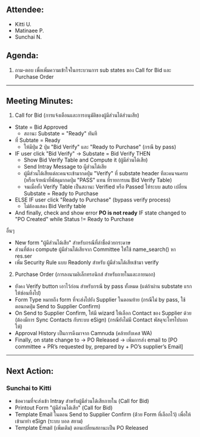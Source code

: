 ## Attendee:

- Kitti U.
- Matinaee P.
- Sunchai N.

## Agenda:

1. ถาม-ตอบ เพื่อเพิ่มความเข้าใจในกระบวนการ sub states ของ Call for Bid และ Purchase Order

---

## Meeting Minutes:

1) Call for Bid (การแจ้งเตือนและการอนุมัติของผู้มีส่วนได้ส่วนเสีย)

- State = Bid Approved
    - สถานะ Substate = "Ready" ทันที
- ที่ Subtate = Ready
    - ให้มีปุ่ม 2 ปุ่ม "Bid Verify" และ "Ready to Purchase" (กรณี by pass)
- IF user click "Bid Verify" -> Substate = Bid Verify THEN
    - Show Bid Verify Table and Compute it (ผู้มีส่วนได้เสีย)
    - Send Intray Message to ผูีส่วนได้เสีย
    - ผู้มีส่วนได้เสียแต่ละคนจะเข้ามากดปุ่ม "Verify" ที่ substate header ทีละคนจนครบ (หรือเจ้าหน้าที่พัสดุมากดปุ่ม "PASS" แทน ที่รายการบน Bid Verify Table)
    - จนเมื่อทั้ง Verify Table เป็นสถานะ Verified หรือ Passed ให้ระบบ auto เปลี่ยน Substate = Ready to Purchase
- ELSE IF user click "Ready to Purchase" (bypass verify process)
    - ไม่ต้องแสดง Bid Verify table
- And finally, check and show error **PO is not ready** IF state changed to "PO Created" while Status != Ready to Purchase

อื่นๆ

- New form "ผู้มีส่วนได้เสีย" สำหรับกรณีที่ล่าชื่อด้วยกระดาษ
- ส่วนที่ต้อง compute ผู้มีส่วนได้เสียจาก Committee ให้ใช้ name_search() หา res.ser
- เพิ่ม Security Rule แบบ Readonly สำหรับ ผู้มีส่วนได้เสียเข้ามา verify


2) Purchase Order (การลงนามอิเล็กทรอนิกส์ สำหรับถายในและภายนอก)

- ยังคง Verify button เอาไว้ก่อน สำหรับกรณี by pass ทั้งหมด (แต่ถ้าผ่าน substate แรก ให้ซ่อนทิ้งไป)
- Form Type หมายถึง form ที่จะส่งไปยัง Supplier ในตอนท้าย (กรณีไม่ by pass, ใช้ตอนกดปุ่ม Send to Supplier Confirm)
- On Send to Supplier Confirm, ให้มี wizard ให้เลือก Contact ของ Supplier ด้วย (ต้องมีการ Sync Contacts กับระบบ eSign) (กรณียังไม่มี Contact พัสดุจะโทรไปบอกให้)
- Approval History เป็นการดึงมาจาก Camnuda (คล้ายกับเคส WA)
- Finally, on state change to -> PO Released -> เพิ่มการส่ง email to [PO committee + PR’s requested by, prepared by + PO’s supplier’s Email]

---

## Next Action:

### Sunchai to Kitti

- ข้อความที่จะส่งเข้า Intray สำหรับผู้มีส่วนได้เสียภายใน (Call for Bid)
- Printout Form "ผู้มีส่วนได้เสีย" (Call for Bid)
- Template Email ในตอน Send to Supplier Confirm (ด้้วย Form ที่เลือกไว้) เพื่อให้เข้ามาทำ eSign (ระบบ บอล สยาม)
- Template Email (เพิ่มเติม) ตอนเปลี่ยนสถานะเป็น PO Released

